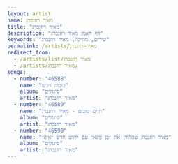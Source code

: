 ```yaml
---
layout: artist
name: מאיר רוזנברג
title: "מאיר רוזנברג"
description: "דף האמן מאיר רוזנברג"
keywords: "שירים, מוזיקה, מאיר רוזנברג"
permalink: /artists/מאיר-רוזנברג
redirect_from:
  - /artists/list/מאיר רוזנברג
  - /artists/מאיר-רוזנברג/
songs:
  - number: "46588"
    name: "בזכות רבינו"
    album: "סינגלים"
    artist: "מאיר רוזנברג"
  - number: "46589"
    name: "חיים טובים - מאיר רוזנברג"
    album: "סינגלים"
    artist: "מאיר רוזנברג"
  - number: "46590"
    name: "מאיר רוזנברג שהלחין את ״בן פיגא״ עם להיט חדש ״איה״"
    album: "סינגלים"
    artist: "מאיר רוזנברג"
---
```

